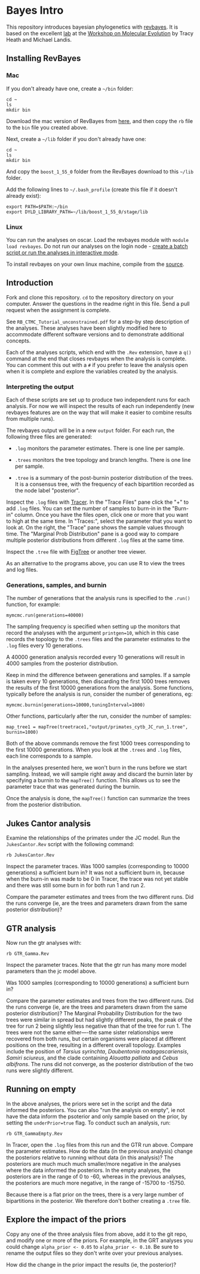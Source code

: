 # Bayes Intro

This repository introduces bayesian phylogenetics with [revbayes](http://revbayes.github.io/). It is based on the excellent [lab](https://molevol.mbl.edu/index.php/RevBayes) at the [Workshop on Molecular Evolution](https://molevol.mbl.edu/index.php/Main_Page) by Tracy Heath and Michael Landis.

## Installing RevBayes

### Mac

If you don't already have one, create a `~/bin` folder:

    cd ~
    ls
    mkdir bin

Download the mac version of RevBayes from [here](http://revbayes.github.io/code.html), and then copy the `rb` file to the `bin` file you created above.

Next, create a `~/lib` folder if you don't already have one:

    cd ~
    ls
    mkdir bin

And copy the `boost_1_55_0` folder from the RevBayes download to this `~/lib` folder.

Add the following lines to `~/.bash_profile` (create this file if it doesn't already exist):

    export PATH=$PATH:~/bin
    export DYLD_LIBRARY_PATH=~/lib/boost_1_55_0/stage/lib


### Linux

You can run the analyses on oscar. Load the revbayes module with `module load revbayes`. Do not run our analyses on the login node - [create a batch script or run the analyses in interactive mode](https://web1.ccv.brown.edu/doc/running-jobs.html).

To install revbayes on your own linux machine, compile from the [source](https://github.com/revbayes/revbayes).

## Introduction

Fork and clone this repository. `cd` to the repository directory on your computer. Answer the questions in the readme right in this file. Send a pull request when the assignment is complete.

See `RB_CTMC_Tutorial_unconstrained.pdf` for a step-by step description of the analyses. These analyses have been slightly modified here to accommodate different software versions and to demonstrate additional concepts. 

Each of the analyses scripts, which end with the `.Rev` extension, have a `q()` command at the end that closes revbayes when the analysis is complete. You can comment this out with a `#` if you prefer to leave the analysis open when it is complete and explore the variables created by the analysis.

### Interpreting the output

Each of these scripts are set up to produce two independent runs for each analysis. For now we will inspect the results of each run independently (new revbayes features are on the way that will make it easier to combine results from multiple runs).

The revbayes output will be in a new `output` folder. For each run, the following three files are generated:

- `.log` monitors the parameter estimates. There is one line per sample.

- `.trees` monitors the tree topology and branch lengths. There is one line per sample.

- `.tree` is a summary of the post-burnin posterior distribution of the trees. It is a consensus tree, with the frequency of each bipartition recorded as the node label "posterior". 

Inspect the `.log` files with [Tracer](http://tree.bio.ed.ac.uk/software/tracer/). In the "Trace Files" pane click the "+" to add `.log` files. You can set the number of samples to burn-in in the "Burn-in" column. Once you have the files open, click one or more that you want to high at the same time. In "Traces:", select the parameter that you want to look at. On the right, the "Trace" pane shows the sample values through time. The "Marginal Prob Distribution" pane is a good way to compare multiple posterior distributions from different `.log` files at the same time.

Inspect  the `.tree` file with [FigTree](http://tree.bio.ed.ac.uk/software/figtree/) or another tree viewer.

As an alternative to the programs above, you can use R to view the trees and log files.

### Generations, samples, and burnin

The number of generations that the analysis runs is specified to the `.run()` function, for example:

    mymcmc.run(generations=40000)

The sampling frequency is specified when setting up the monitors that record the analyses with the argument `printgen=10`, which in this case records the topology to the `.trees` files and the parameter estimates to the `.log` files every 10 generations.

A 40000 generation analysis recorded every 10 generations will result in 4000 samples from the posterior distribution. 

Keep in mind the difference between generations and samples. If a sample is taken every 10 generations, then discarding the first 1000 trees removes the results of the first 10000 generations from the analysis. Some functions, typically before the analysis is run, consider the number of generations, eg:

    mymcmc.burnin(generations=10000,tuningInterval=1000)

Other functions, particularly after the run, consider the number of samples:

    map_tree1 = mapTree(treetrace1,"output/primates_cytb_JC_run_1.tree", burnin=1000)

Both of the above commands remove the first 1000 trees corresponding to the first 10000 generations. When you look at the `.trees` and `.log` files, each line corresponds to a sample.

In the analyses presented here, we won't burn in the runs before we start sampling. Instead, we will sample right away and discard the burnin later  by specifying a burnin to the `mapTree()` function. This allows us to see the parameter trace that was generated during the burnin. 

Once the analysis is done, the `mapTree()` function can summarize the trees from the posterior distribution. 


## Jukes Cantor analysis

Examine the relationships of the primates under the JC model. Run the `JukesCantor.Rev` script with the following command:

    rb JukesCantor.Rev

Inspect the parameter traces. Was 1000 samples (corresponding to 10000 generations) a sufficient burn in? It was not a sufficient burn in, because when the burn-in was made to be 0 in Tracer, the trace was not yet stable and there was still some burn in for both run 1 and run 2.

Compare the parameter estimates and trees from the two different runs. Did the runs converge (ie, are the trees and parameters drawn from the same posterior distribution)?


## GTR analysis

Now run the gtr analyses with:

	rb GTR_Gamma.Rev

Inspect the parameter traces. Note that the gtr run has many more model parameters than the jc model above.

Was 1000 samples (corresponding to 10000 generations) a sufficient burn in?

Compare the parameter estimates and trees from the two different runs. Did the runs converge (ie, are the trees and parameters drawn from the same posterior distribution)?
The Marginal Probability Distribution for the two trees were similar in spread but had slightly different peaks, the peak of the tree for run 2 being slightly less negative than that of the tree for run 1. The trees were not the same either—-the same sister relationships were recovered from both runs, but certain organisms were placed at different positions on the tree, resulting in a different overall topology. Examples include the position of *Tarsius syrinchta*, *Daubentonia madagascariensis*, *Samiri sciureus*, and the clade containing *Alouatta palliata* and *Cebus albifrons*. The runs did not converge, as the posterior distribution of the two runs were slightly different.


## Running on empty

In the above analyses, the priors were set in the script and the data informed the posteriors. You can also "run the analysis on empty", ie not have the data inform the psoterior and only sample based on the prior, by setting the `underPrior=true` flag. To conduct such an analysis, run:

    rb GTR_GammaEmpty.Rev

In Tracer, open the `.log` files from this run and the GTR run above. Compare the parameter estimates. How do the data (in the previous analysis) change the posteriors relative to running without data (in this analysis)?
The posteriors are much much much smaller/more negative in the analyses where the data informed the posteriors. In the empty analyses, the posteriors are in the range of 0 to -60, whereas in the previous analyses, the posteriors are much more negative, in the range of -15700 to -15750. 

Because there is a flat prior on the trees, there is a very large number of bipartitions in the posterior. We therefore don't bother creating a `.tree` file.


## Explore the impact of the priors

Copy any one of the three analysis files from above, add it to the git repo, and modify one or more of the priors. For example, in the GRT analyses you could change `alpha_prior <- 0.05`  to `alpha_prior <- 0.10`. Be sure to rename the output files so they don't write over your previous analyses.

How did the change in the prior impact the results (ie, the posterior)?

